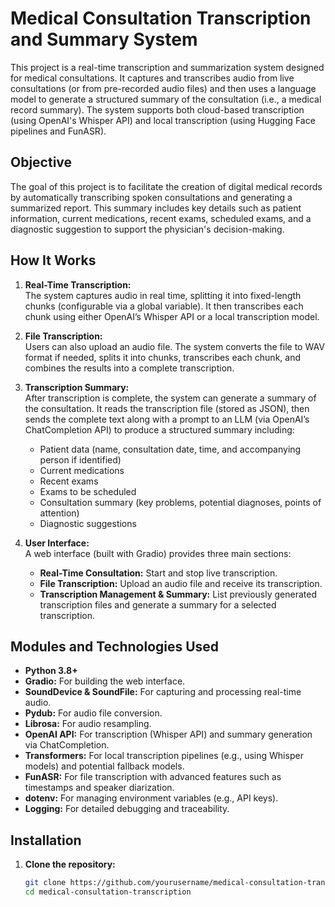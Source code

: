 # Medical Consultation Transcription and Summary System

This project is a real-time transcription and summarization system designed for medical consultations. It captures and transcribes audio from live consultations (or from pre-recorded audio files) and then uses a language model to generate a structured summary of the consultation (i.e., a medical record summary). The system supports both cloud-based transcription (using OpenAI's Whisper API) and local transcription (using Hugging Face pipelines and FunASR).

## Objective

The goal of this project is to facilitate the creation of digital medical records by automatically transcribing spoken consultations and generating a summarized report. This summary includes key details such as patient information, current medications, recent exams, scheduled exams, and a diagnostic suggestion to support the physician's decision-making.

## How It Works

1. **Real-Time Transcription:**  
   The system captures audio in real time, splitting it into fixed-length chunks (configurable via a global variable). It then transcribes each chunk using either OpenAI’s Whisper API or a local transcription model.

2. **File Transcription:**  
   Users can also upload an audio file. The system converts the file to WAV format if needed, splits it into chunks, transcribes each chunk, and combines the results into a complete transcription.

3. **Transcription Summary:**  
   After transcription is complete, the system can generate a summary of the consultation. It reads the transcription file (stored as JSON), then sends the complete text along with a prompt to an LLM (via OpenAI’s ChatCompletion API) to produce a structured summary including:
   - Patient data (name, consultation date, time, and accompanying person if identified)
   - Current medications
   - Recent exams
   - Exams to be scheduled
   - Consultation summary (key problems, potential diagnoses, points of attention)
   - Diagnostic suggestions

4. **User Interface:**  
   A web interface (built with Gradio) provides three main sections:
   - **Real-Time Consultation:** Start and stop live transcription.
   - **File Transcription:** Upload an audio file and receive its transcription.
   - **Transcription Management & Summary:** List previously generated transcription files and generate a summary for a selected transcription.

## Modules and Technologies Used

- **Python 3.8+**
- **Gradio:** For building the web interface.
- **SoundDevice & SoundFile:** For capturing and processing real-time audio.
- **Pydub:** For audio file conversion.
- **Librosa:** For audio resampling.
- **OpenAI API:** For transcription (Whisper API) and summary generation via ChatCompletion.
- **Transformers:** For local transcription pipelines (e.g., using Whisper models) and potential fallback models.
- **FunASR:** For file transcription with advanced features such as timestamps and speaker diarization.
- **dotenv:** For managing environment variables (e.g., API keys).
- **Logging:** For detailed debugging and traceability.

## Installation

1. **Clone the repository:**
   ```bash
   git clone https://github.com/yourusername/medical-consultation-transcription.git
   cd medical-consultation-transcription
